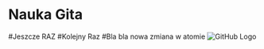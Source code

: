 # Nauka Gita
#Jeszcze RAZ
#Kolejny Raz
#Bla bla nowa zmiana w atomie
![GitHub Logo](https://www.google.com/search?q=kot&client=ubuntu&hs=asW&channel=fs&source=lnms&tbm=isch&sa=X&ved=0ahUKEwjYl6PNyNHgAhWMlosKHXWZDnwQ_AUIDigB&biw=1349&bih=877#imgrc=uYPxiFk80sfC8M:)
